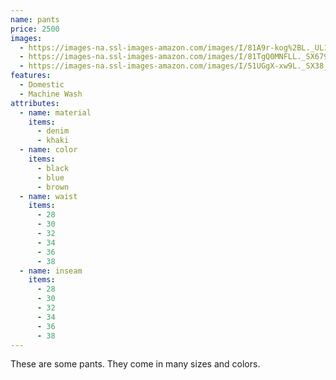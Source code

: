 ```yaml
---
name: pants
price: 2500
images:
  - https://images-na.ssl-images-amazon.com/images/I/81A9r-kog%2BL._UL1500_.jpg
  - https://images-na.ssl-images-amazon.com/images/I/81TgQ0MNFLL._SX679._SX._UX._SY._UY_.jpg
  - https://images-na.ssl-images-amazon.com/images/I/51UGgX-xw9L._SX38_SY50_CR,0,0,38,50_.jpg
features:
  - Domestic
  - Machine Wash
attributes:
  - name: material
    items:
      - denim
      - khaki
  - name: color
    items:
      - black
      - blue
      - brown
  - name: waist
    items:
      - 28
      - 30
      - 32
      - 34
      - 36
      - 38
  - name: inseam
    items:
      - 28
      - 30
      - 32
      - 34
      - 36
      - 38
---
```


These are some pants. They come in many sizes and colors.
